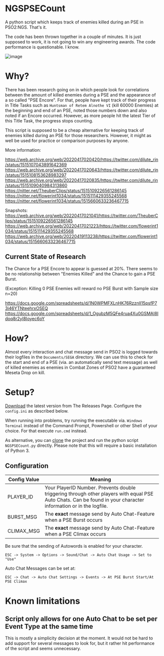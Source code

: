 # NGSPSECount
A python script which keeps track of enemies killed during an PSE in PSO2:NGS. That's it.

The code has been thrown together in a couple of minutes. It is just supposed to work, it is not going to win any engineering awards. The code performance is questionable. I know.

![image](https://user-images.githubusercontent.com/68307987/163992942-83caf225-2cf0-4478-8d73-3750657cf9ac.png)


# Why?

There has been research going on in which people look for correlations between the amount of killed enemies during a PSE and the appearance of a so called "PSE Encore". For that, people have kept track of their progress in Title Tasks such as `Huntsman of Retem Alnothe VI` (kill 60000 Enemies) at the beginning and end of an PSE, noted those numbers down and also noted if an Encore occurred. However, as more people hit the latest Tier of this Title Task, the progress stops counting.

This script is supposed to be a cheap alternative for keeping track of enemies killed during an PSE for those researchers. However, it might as well be used for practice or comparison purposes by anyone.

More information:

https://web.archive.org/web/20220417020420/https://twitter.com/dilute_rin/status/1515107043891642369 \
https://web.archive.org/web/20220417020643/https://twitter.com/dilute_rin/status/1515108153628983297 \
https://web.archive.org/web/20220417020835/https://twitter.com/dilute_rin/status/1515109040984313860 \
https://nitter.net/TheuberClips/status/1515109226561286145 \
https://nitter.net/flowerint1034/status/1515111429355245568 \
https://nitter.net/flowerint1034/status/1515660633236467715

Snapshots:
https://web.archive.org/web/20220417021041/https://twitter.com/TheuberClips/status/1515109226561286145 \
https://web.archive.org/web/20220417021223/https://twitter.com/flowerint1034/status/1515111429355245568 \
https://web.archive.org/web/20220419113238/https://twitter.com/flowerint1034/status/1515660633236467715

## Current State of Research

The Chance for a PSE Encore to appear is guessed at 20%. There seems to be no relationship between "Enemies Killed" and the Chance to gain a PSE Burst.

(Exception: Killing 0 PSE Enemies will reward no PSE Burst with Sample size n=20)

https://docs.google.com/spreadsheets/d/1N0WPMFXLnHK76RzznlI15psfP73i46YTNteehrxOSEQ \
https://docs.google.com/spreadsheets/d/1_OgubzM5QFe4rua4Xu0GSMAI8Idoq8r2yI8Ioyec6oY

# How?

Almost every interaction and chat message send in PSO2 is logged towards their logfiles in the `Documents/SEGA` directory. We can use this to check for the start and end of a PSE (via. an automatically send text message) as well of killed enemies as enemies in Combat Zones of PSO2 have a guaranteed Meseta Drop on kill.

# Setup?

[Download](https://github.com/PureFallen/NGSPSECount/releases/latest) the latest version from The Releases Page. Configure the `config.ini` as described below.

When running into problems, try running the executable via. `Windows Terminal` instead of the Command Prompt, Powershell or other Shell of your choice. For that execute `run.cmd` instead.

As alternative, you can [clone](https://github.com/PureFallen/NGSPSECount/archive/refs/heads/main.zip) the project and run the python script `NGSPSECount.py` directly. Please note that this will require a basic installation of Python 3.

## Configuration

| Config Value | Meaning                                                                                                                                                         |
|--------------|-----------------------------------------------------------------------------------------------------------------------------------------------------------------|
| PLAYER_ID    | Your PlayerID Number. Prevents double triggering through other players with equal PSE Auto Chats. Can be found in your character information or in the logfile. |
| BURST_MSG    | The **exact** message send by Auto Chat-Feature when a PSE Burst occurs                                                                                         |
| CLIMAX_MSG   | The **exact** message send by Auto Chat-Feature when a PSE Climax occurs                                                                                        |

Be sure that the sending of Autowords is enabled for your character.

`ESC -> System -> Options -> Sound/Chat -> Auto Chat Usage -> Set to "Use"`

Auto Chat Messages can be set at:

`ESC -> Chat -> Auto Chat Settings -> Events -> At PSE Burst Start/At PSE Climax`

# Known limitations

## Script only allows for one Auto Chat to be set per Event Type at the same time

This is mostly a simplicity decision at the moment. It would not be hard to add support for several messages to look for, but it rather hit performance of the script and seems unnecessary.
